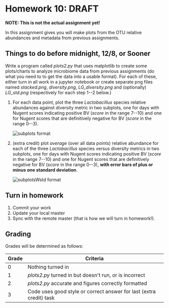 # Homework 10: ****DRAFT**** 

**NOTE: This is not the actual assignment yet!**

In this assignment gives you will make plots from the OTU relative abundances and metadata from previous assignments. 

## Things to do before midnight, **12/8**, or Sooner ##

Write a program called *plots2.py* that uses matplotlib to create some plots/charts to analyze microbiome data from previous assignments (do what you need to to get the data into a usable format). For each of these, either turn in all work in a jupyter notebook or create separate png files named *stacked.png*, *diversity.png*, *LG_diversity.png* and (optionally) *LG_std.png* (respectively for each step 1--2 below.)

1. For each data point, plot the three *Lactobacillus* species relative abundances against diversity metric in two subplots, one for days with Nugent scores indicating positive BV (*score* in the range 7--10) and one for Nugent scores that are definitively negative for BV (*score* in the range 0--3). 

	![subplots format](subplots.png)

2. (extra credit) plot *average* (over all data points) relative abundance for each of the three *Lactobacillus* species versus diversity metrics in two subplots, one for days with Nugent scores indicating positive BV (*score* in the range 7--10) and one for Nugent scores that are definitively negative for BV (*score* in the range 0--3), **with error bars of plus or minus one standard deviation**. 

	![subplotsWstd format](subplotsWstd.png)

## Turn in homework
1. Commit your work
2. Update your local master
3. Sync with the remote master (that is how we will turn in homework!).
## Grading
Grades will be determined as follows:

Grade | Criteria 
-------- | --------------
0          | Nothing turned in
1          | *plots2.py*  turned in but doesn't run, or is incorrect
2          | *plots2.py* accurate and figures correctly formatted
3          | Code uses good style or correct answer for last (extra credit) task